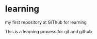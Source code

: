 # learning
my first repository at GiThub for learning

This is a learning process for git and github

